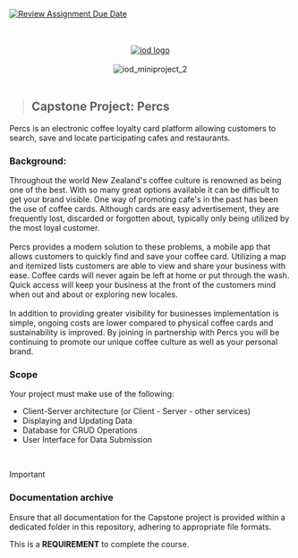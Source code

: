 [![Review Assignment Due Date](https://classroom.github.com/assets/deadline-readme-button-24ddc0f5d75046c5622901739e7c5dd533143b0c8e959d652212380cedb1ea36.svg)](https://classroom.github.com/a/HQdlhcoz)

<div align="center">

</br></br>
[![iod logo](https://x4w8f4y8.rocketcdn.me/wp-content/uploads/2020/05/iod_h_tp_white_c.png)](#)
</br></br>
![iod_miniproject_2](https://i.ibb.co/84Dbdx8/iod-gold.png)
</br></br>

</div>

>## Capstone Project: Percs


Percs is an electronic coffee loyalty card platform allowing customers to search, save and locate participating cafes and restaurants.


### Background:
Throughout the world New Zealand's coffee culture is renowned as being one of the best. With so many great options available it can be difficult to get your brand visible. One way of promoting cafe's in the past has been the use of coffee cards. Although cards are easy advertisement, they are frequently lost, discarded or forgotten about, typically only being utilized by the most loyal customer.</br></br>
Percs provides a modern solution to these problems, a mobile app that allows customers to quickly find and save your coffee card. Utilizing a map and itemized lists customers are able to view and share your business with ease. Coffee cards will never again be left at home or put through the wash. Quick access will keep your business at the front of the customers mind when out and about or exploring new locales.</br></br>
In addition to providing greater visibility for businesses implementation is simple, ongoing costs are lower compared to physical coffee cards and sustainability is improved. By joining in partnership with Percs you will be continuing to promote our unique coffee culture as well as your personal brand.


### Scope
Your project must make use of the following:
- Client-Server architecture (or Client - Server - other services)
- Displaying and Updating Data
- Database for CRUD Operations
- User Interface for Data Submission

<br>





> [!Important]
> ### Documentation archive
> Ensure that all documentation for the Capstone project is provided within a dedicated folder in this repository, adhering to appropriate file formats.
> 
> This is a **REQUIREMENT** to complete the course.



<br><br>
